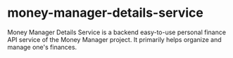 # money-manager-details-service
Money Manager Details Service is a backend easy-to-use personal finance API service of the Money Manager project. It primarily helps organize and manage one's finances.
